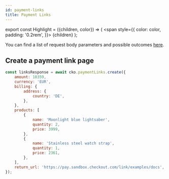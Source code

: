 ```yaml
---
id: payment-links
title: Payment Links
---
```


export const Highlight = ({children, color}) => (
<span
style={{
      color: color,
      padding: '0.2rem',
    }}>
{children}
</span>
);

You can find a list of request body parameters and possible outcomes [here](https://api-reference.checkout.com/#tag/Payment-Links).

## Create a payment link page

```js
const linksResponse = await cko.paymentLinks.create({
    amount: 10359,
    currency: 'EUR',
    billing: {
        address: {
            country: 'DE',
        },
    },
    products: [
        {
            name: 'Moonlight blue lightsaber',
            quantity: 2,
            price: 3999,
        },
        {
            name: 'Stainless steel watch strap',
            quantity: 1,
            price: 2361,
        },
    ],
    return_url: 'https://pay.sandbox.checkout.com/link/examples/docs',
});
```
